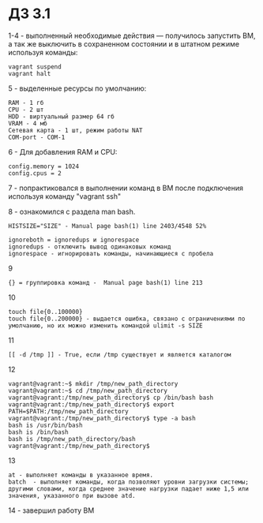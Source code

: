 # ДЗ 3.1

1-4 - выполненный необходимые действия — получилось запустить ВМ, а так же выключить в сохраненном состоянии и в штатном режиме используя команды: 
```
vagrant suspend
vagrant halt
```
5 - выделенные ресурсы по умолчанию:
```
RAM - 1 гб
CPU - 2 шт
HDD - виртуальный размер 64 гб
VRAM - 4 мб
Сетевая карта - 1 шт, режим работы NAT
COM-port - COM-1
```
6 - Для добавления RAM и CPU:
```
config.memory = 1024
config.cpus = 2
```
7 - попрактиковался в выполнении команд в ВМ после подключения используя команду "vagrant ssh"

8 - ознакомился с раздела man bash.
```
HISTSIZE="SIZE" - Manual page bash(1) line 2403/4548 52%

ignoreboth = ignoredups и ignorespace
ignoredups - отключить вывод одинаковых команд
ignorespace - игнорировать команды, начинающиеся с пробела
```

9 
```
{} = группировка команд -  Manual page bash(1) line 213
```
10
```
touch file{0..100000}
touch file{0..200000} - выдается ошибка, связано с ограничениями по умолчанию, но их можно изменить командой ulimit -s SIZE
```
11
```
[[ -d /tmp ]] - True, если /tmp существует и является каталогом
```
12
```
vagrant@vagrant:~$ mkdir /tmp/new_path_directory
vagrant@vagrant:~$ cd /tmp/new_path_directory
vagrant@vagrant:/tmp/new_path_directory$ cp /bin/bash bash
vagrant@vagrant:/tmp/new_path_directory$ export PATH=$PATH:/tmp/new_path_directory
vagrant@vagrant:/tmp/new_path_directory$ type -a bash
bash is /usr/bin/bash
bash is /bin/bash
bash is /tmp/new_path_directory/bash	
vagrant@vagrant:/tmp/new_path_directory$
```
13
```
at - выполняет команды в указанное время.
batch  - выполняет команды, когда позволяют уровни загрузки системы; другими словами, когда среднее значение нагрузки падает ниже 1,5 или значения, указанного при вызове atd.
```
14 - завершил работу ВМ
